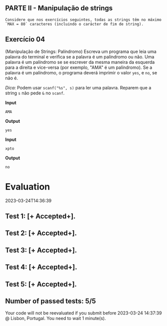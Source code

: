 ## PARTE II - Manipulação de strings

    Considere que nos exercícios seguintes, todas as strings têm no máximo `MAX = 80` caracteres (incluindo o carácter de fim de string).

## Exercício 04

(Manipulação de Strings: Palíndromo) Escreva um programa que leia uma palavra do terminal e verifica se a palavra é um palíndromo ou não. Uma palavra é um palíndromo se se escrever da mesma maneira da esquerda para a direita e vice-versa (por exemplo, "AMA" é um palíndromo). Se a palavra é um palíndromo, o programa deverá imprimir o valor `yes`, e `no`, se não é.

*Dica:* Podem usar `scanf("%s", s)` para ler uma palavra. Reparem que a string `s` não pede `&` no `scanf`.

**Input**
```
AMA
```

**Output**
```
yes
```

**Input**
```
xpto
```

**Output**
```
no
```


# Evaluation

2023-03-24T14:36:39

## Test 1: [+ Accepted+].
## Test 2: [+ Accepted+].
## Test 3: [+ Accepted+].
## Test 4: [+ Accepted+].
## Test 5: [+ Accepted+].


## Number of passed tests: 5/5


Your code will not be reevaluated if you submit before 2023-03-24 14:37:39 @ Lisbon, Portugal. You need to wait 1 minute(s).

